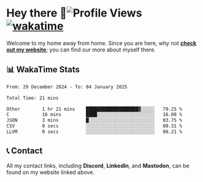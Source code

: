 # Hey there :wave:![Profile Views](https://komarev.com/ghpvc/?username=skifli) [![wakatime](https://wakatime.com/badge/user/b4317b02-0c6d-457b-82a4-a448b8a8d1df.svg)](https://wakatime.com/@b4317b02-0c6d-457b-82a4-a448b8a8d1df)

Welcome to my home away from home. Since you are here, why not [**check out my website**](https://skifli.github.io); you can find our more about myself there.

## 📊 WakaTime Stats

<!--START_SECTION:waka-->

```txt
From: 29 December 2024 - To: 04 January 2025

Total Time: 21 mins

Other        1 hr 21 mins    ███████████████████▓░░░░░   79.25 %
C            16 mins         ████░░░░░░░░░░░░░░░░░░░░░   16.08 %
JSON         3 mins          █░░░░░░░░░░░░░░░░░░░░░░░░   03.75 %
CSV          0 secs          ░░░░░░░░░░░░░░░░░░░░░░░░░   00.31 %
LLVM         0 secs          ░░░░░░░░░░░░░░░░░░░░░░░░░   00.21 %
```

<!--END_SECTION:waka-->

## 📞 Contact

All my contact links, including **Discord**, **LinkedIn**, and **Mastodon**, can be found on my website linked above.

